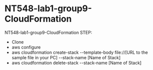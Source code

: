 # NT548-lab1-group9-CloudFormation
NT548-lab1-group9-CloudFormation
STEP:
- Clone
- aws configure
- aws cloudformation create-stack --template-body file://[URL to the sample file in your PC] --stack-name [Name of Stack]
- aws cloudformation delete-stack --stack-name [Name of Stack]